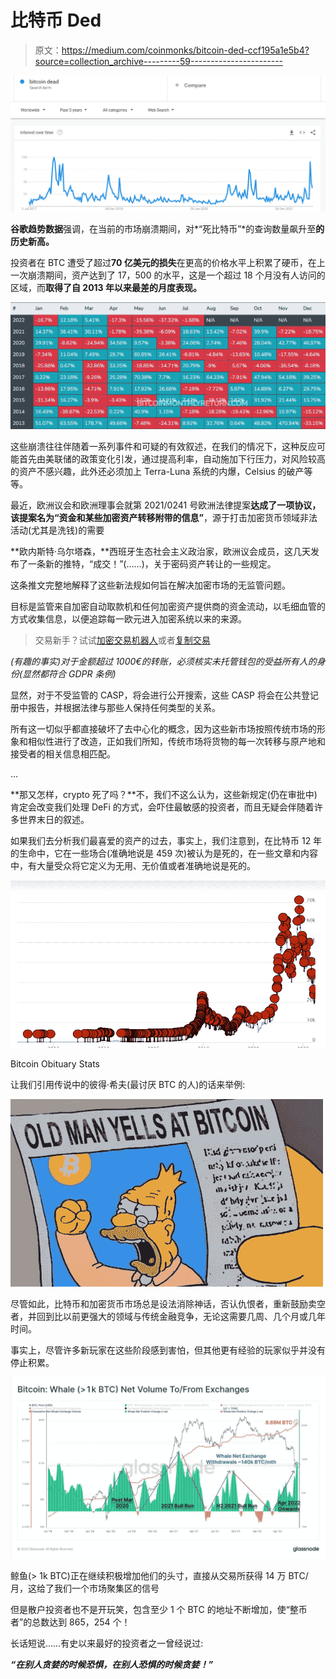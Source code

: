 # 比特币 Ded

> 原文：<https://medium.com/coinmonks/bitcoin-ded-ccf195a1e5b4?source=collection_archive---------59----------------------->

![](img/db68209e987c6d6567f5aec7f7f58c23.png)

**谷歌趋势数据**强调，在当前的市场崩溃期间，对*“死比特币”*的查询数量飙升至**的历史新高。**

投资者在 BTC 遭受了超过**70 亿美元的损失**在更高的价格水平上积累了硬币，在上一次崩溃期间，资产达到了 17，500 的水平，这是一个超过 18 个月没有人访问的区域，而**取得了自 2013 年以来最差的月度表现。**

![](img/1085af84488034e3b876a38a6ac2cad7.png)

这些崩溃往往伴随着一系列事件和可疑的有效叙述，在我们的情况下，这种反应可能首先由美联储的政策变化引发，通过提高利率，自动施加下行压力，对风险较高的资产不感兴趣，此外还必须加上 Terra-Luna 系统的内爆，Celsius 的破产等等。

最近，欧洲议会和欧洲理事会就第 2021/0241 号欧洲法律提案**达成了一项协议，该提案名为“资金和某些加密资产转移附带的信息”**，源于打击加密货币领域非法活动(尤其是洗钱)的需要

**欧内斯特·乌尔塔森，**西班牙生态社会主义政治家，欧洲议会成员，这几天发布了一条新的推特，“成交！”(……)，关于密码资产转让的一些规定。

这条推文完整地解释了这些新法规如何旨在解决加密市场的无监管问题。

目标是监管来自加密自动取款机和任何加密资产提供商的资金流动，以毛细血管的方式收集信息，以便追踪每一欧元进入加密系统以来的来源。

> 交易新手？试试[加密交易机器人](/coinmonks/crypto-trading-bot-c2ffce8acb2a)或者[复制交易](/coinmonks/top-10-crypto-copy-trading-platforms-for-beginners-d0c37c7d698c)

*(有趣的事实)*对于金额超过 1000€的转账，必须核实未托管钱包的受益所有人的身份*(显然都符合 GDPR 条例)*

显然，对于不受监管的 CASP，将会进行公开搜索，这些 CASP 将会在公共登记册中报告，并根据法律与那些人保持任何类型的关系。

所有这一切似乎都直接破坏了去中心化的概念，因为这些新市场按照传统市场的形象和相似性进行了改造，正如我们所知，传统市场将货物的每一次转移与原产地和接受者的相关信息相匹配。

…

**那又怎样，crypto 死了吗？**不，我们不这么认为，这些新规定(仍在审批中)肯定会改变我们处理 DeFi 的方式，会吓住最敏感的投资者，而且无疑会伴随着许多世界末日的叙述。

如果我们去分析我们最喜爱的资产的过去，事实上，我们注意到，在比特币 12 年的生命中，它在一些场合(准确地说是 459 次)被认为是死的，在一些文章和内容中，有大量受众将它定义为无用、无价值或者准确地说是死的。

![](img/c56327f16d5ca8491b93cde2ba88e0e1.png)

Bitcoin Obituary Stats

让我们引用传说中的彼得·希夫(最讨厌 BTC 的人)的话来举例:

![](img/93238ad6527f63e57288c05e6ccc9e8f.png)

尽管如此，比特币和加密货币市场总是设法消除神话，否认仇恨者，重新鼓励卖空者，并回到比以前更强大的领域与传统金融竞争，无论这需要几周、几个月或几年时间。

事实上，尽管许多新玩家在这些阶段感到害怕，但其他更有经验的玩家似乎并没有停止积累。

![](img/fc831c8bfae6fdb920fd8dbcf00bd119.png)

鲸鱼(> 1k BTC)正在继续积极增加他们的头寸，直接从交易所获得 14 万 BTC/月，这给了我们一个市场聚集区的信号

但是散户投资者也不是开玩笑，包含至少 1 个 BTC 的地址不断增加，使“整币者”的总数达到 865，254 个！

长话短说……有史以来最好的投资者之一曾经说过:

***“在别人贪婪的时候恐惧，在别人恐惧的时候贪婪！”***